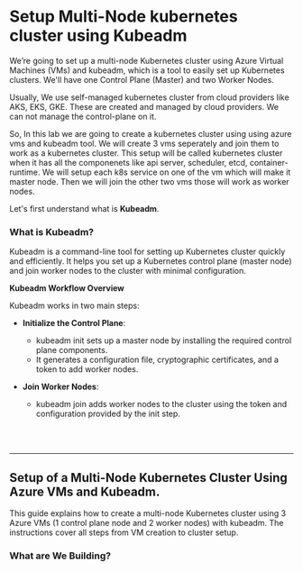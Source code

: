 # Setup Multi-Node kubernetes cluster using Kubeadm

We’re going to set up a multi-node Kubernetes cluster using Azure Virtual Machines (VMs) and kubeadm, which is a tool to easily set up Kubernetes clusters. We'll have one Control Plane (Master) and two Worker Nodes.

Usually, We use self-managed kubernetes cluster from cloud providers like AKS, EKS, GKE. These are created and managed by cloud providers. We can not manage the control-plane on it. 

So, In this lab we are going to create a kubernetes cluster using using azure vms and kubeadm tool. We will create 3 vms seperately and join them to work as a kubernetes cluster. This setup will be called kubernetes cluster when it has all the componenets like api server, scheduler, etcd, container-runtime. We will setup each k8s service on one of the vm which will make it master node. Then we will join the other two vms those will work as worker nodes.

Let's first understand what is **Kubeadm**.

### What is Kubeadm?

Kubeadm is a command-line tool for setting up Kubernetes cluster quickly and efficiently. It helps you set up a Kubernetes control plane (master node) and join worker nodes to the cluster with minimal configuration.

**Kubeadm Workflow Overview**

Kubeadm works in two main steps:

- **Initialize the Control Plane**:
  - kubeadm init sets up a master node by installing the required control plane components.
  - It generates a configuration file, cryptographic certificates, and a token to add worker nodes.

- **Join Worker Nodes**:
  - kubeadm join adds worker nodes to the cluster using the token and configuration provided by the init step.

<br>
<br>
<hr>

## Setup of a Multi-Node Kubernetes Cluster Using Azure VMs and Kubeadm.

This guide explains how to create a multi-node Kubernetes cluster using 3 Azure VMs (1 control plane node and 2 worker nodes) with kubeadm. The instructions cover all steps from VM creation to cluster setup.

### What are We Building?


